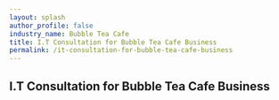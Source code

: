 ```yaml
---
layout: splash 
author_profile: false 
industry_name: Bubble Tea Cafe
title: I.T Consultation for Bubble Tea Cafe Business
permalink: /it-consultation-for-bubble-tea-cafe-business
---
```


## I.T Consultation for Bubble Tea Cafe Business